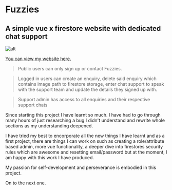 # Fuzzies

## A simple vue x firestore website with dedicated chat support

![alt](@/images/responsiveness.png)

[You can view my website here.](https://practice-7531a.firebaseapp.com/)

> Public users can only sign up or contact Fuzzies.

> Logged in users can create an enquiry, delete said enquiry which contains image path to firestore storage, enter chat support to speak with the support team and update the details they signed up with.

> Support admin has access to all enquiries and their respective support chats

Since starting this project I have learnt so much. I have had to go through many hours of just researching a bug I didn't understand and rewrite whole sections as my understanding deepened.

I have tried my best to encorporate all the new things I have learnt and as a first project, there are things I can work on such as creating a role/attribute based admin, more vue functionality, a deeper dive into firestores security rules which are awesome and resetting email/password but at the moment, I am happy with this work I have produced.

My passion for self-development and perseverance is embodied in this project.

On to the next one.
